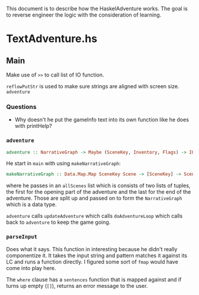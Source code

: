 This document is to describe how the HaskelAdventure works. The goal is to reverse engineer the logic with the consideration of learning.

# TextAdventure.hs

## Main

Make use of `>>` to call list of IO function.

`reflowPutStr` is used to make sure strings are aligned with screen size.
`adventure`


### Questions

- Why doesn't he put the gameInfo text into its own function like he does with printHelp?

### `adventure`
```haskell
adventure :: NarrativeGraph -> Maybe (SceneKey, Inventory, Flags) -> IO (Maybe (SceneKey, Inventory, Flags))
```
He start in `main` with using `makeNarrativeGraph`:
```haskell
makeNarrativeGraph :: Data.Map.Map SceneKey Scene -> [SceneKey] -> Scene -> NarrativeGraph
```

where he passes in an `allScenes` list which is consists of two lists of tuples, the first for the opening part of the adventure and the last for the end of the adventure. Those are split up and passed on to form the `NarrativeGraph` which is a data type.

`adventure` calls `updateAdventure` which calls `doAdventureLoop` which calls back to `adventure` to keep the game going.


### `parseInput`

Does what it says. This function in interesting because he didn't really componentize it. It takes the input string and pattern matches it against its LC and runs a function directly. I figured some sort of `fmap` would have come into play here.

The `where` clause has a `sentences` function that is mapped against and if turns up empty (`[]`), returns an error message to the user.

